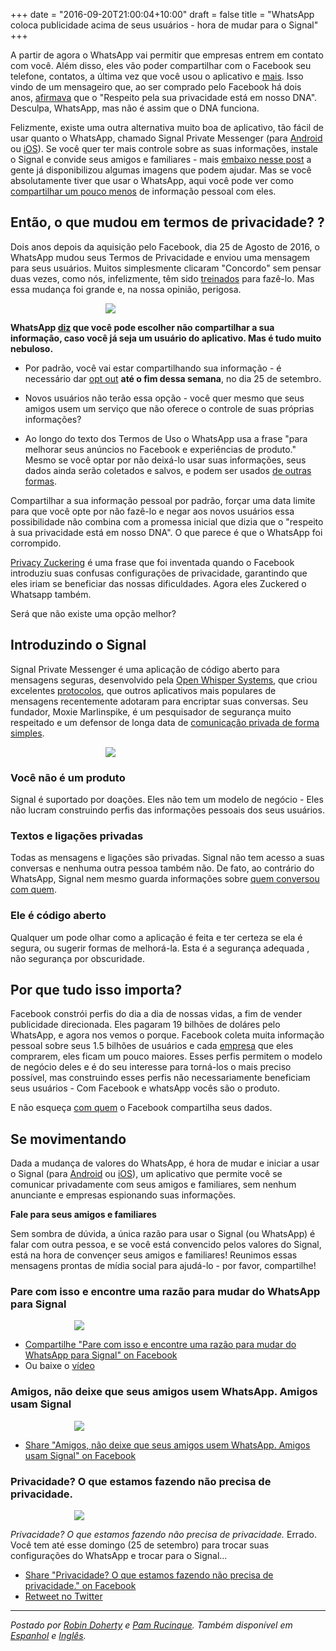 +++
date = "2016-09-20T21:00:04+10:00"
draft = false
title = "WhatsApp coloca publicidade acima de seus usuários - hora de mudar para o Signal"
+++

A partir de agora o WhatsApp vai permitir que empresas entrem em contato com você. Além disso, eles vão poder compartilhar com o Facebook seu telefone, contatos, a última vez que você usou o aplicativo e [mais](https://www.whatsapp.com/legal/#privacy-policy-information-we-collect). Isso vindo de um mensageiro que, ao ser comprado pelo Facebook há dois anos, [afirmava](https://blog.whatsapp.com/529/Setting-the-record-straight) que o "Respeito pela sua privacidade está em nosso DNA". Desculpa, WhatsApp, mas não é assim que o DNA funciona.

Felizmente, existe uma outra alternativa muito boa de aplicativo, tão fácil de usar quanto o WhatsApp, chamado Signal Private Messenger (para [Android](https://play.google.com/store/apps/details?id=org.thoughtcrime.securesms) ou [iOS](https://itunes.apple.com/us/app/signal-private-messenger/id874139669)). Se você quer ter mais controle sobre as suas informações, instale o Signal e convide seus amigos e familiares - mais [embaixo nesse post](#posters) a gente já disponibilizou algumas imagens que podem ajudar. Mas se você absolutamente tiver que usar o WhatsApp, aqui você pode ver como [compartilhar um pouco menos](https://medium.com/@thegrugq/operational-whatsapp-on-ios-ce9a4231a034#.8hw8ec6ob) de informação pessoal com eles.


## Então, o que mudou em termos de privacidade? ?

Dois anos depois da aquisição pelo Facebook, dia 25 de Agosto de 2016, o WhatsApp mudou seus Termos de Privacidade e enviou uma mensagem para seus usuários. Muitos simplesmente clicaram "Concordo" sem pensar duas vezes, como nós, infelizmente, têm sido [treinados](http://darkpatterns.org/) para fazê-lo. Mas essa mudança foi grande e, na nossa opinião, perigosa.

<img src="/images/whatsapp.png" style="max-width:200px; margin-left:auto; margin-right:auto; display:block;" />

**WhatsApp [diz](https://www.whatsapp.com/faq/en/general/28030011) que você pode escolher não compartilhar a sua informação, caso você já seja um usuário do aplicativo. Mas é tudo muito nebuloso.**

* Por padrão, você vai estar compartilhando sua informação - é necessário dar [opt out](https://www.whatsapp.com/faq/general/26000016) **até o fim dessa semana**, no dia 25 de setembro.


* Novos usuários não terão essa opção - você quer mesmo que seus amigos usem um serviço que não oferece o controle de suas próprias informações?

* Ao longo do texto dos Termos de Uso o WhatsApp usa a frase "para melhorar seus anúncios no Facebook e experiências de produto." Mesmo se você optar por não deixá-lo usar suas informações, seus dados ainda serão coletados e salvos, e podem ser usados [de outras formas](https://www.whatsapp.com/faq/en/general/28030011).

Compartilhar a sua informação pessoal por padrão, forçar uma data limite para que você opte por não fazê-lo e negar aos novos usuários essa possibilidade não combina com a promessa inicial que dizia que o "respeito à sua privacidade está em nosso DNA". O que parece é que o WhatsApp foi corrompido.

[Privacy Zuckering](http://darkpatterns.org/facebook-com-august-2010/) é uma frase que foi inventada quando o Facebook introduziu suas confusas configurações de privacidade, garantindo que eles iriam se beneficiar das nossas dificuldades. Agora eles Zuckered o Whatsapp também.

Será que não existe uma opção melhor?

## Introduzindo o Signal

Signal Private Messenger é uma aplicação de código aberto para mensagens seguras, desenvolvido pela [Open Whisper Systems](https://en.wikipedia.org/wiki/Open_Whisper_Systems), que criou excelentes [protocolos](https://whispersystems.org/blog/advanced-ratcheting/), que outros aplicativos mais populares de mensagens recentemente adotaram para encriptar suas conversas. Seu fundador, Moxie Marlinspike, é um pesquisador de segurança muito respeitado e um defensor de longa data de [comunicação privada de forma simples](https://vimeo.com/124887048).

<img src="/images/signal.png" style="max-width:200px; margin-left:auto; margin-right:auto; display:block;" />

### Você não é um produto

Signal é suportado por doações. Eles não tem um modelo de negócio - Eles não lucram construindo perfis das informações pessoais dos seus usuários.

### Textos e ligações privadas

Todas as mensagens e ligações são privadas. Signal não tem acesso a suas conversas e nenhuma outra pessoa também não. De fato, ao contrário do WhatsApp, Signal nem mesmo guarda informações sobre [quem conversou com quem](https://en.wikipedia.org/wiki/Signal_(software)#Metadata).

### Ele é código aberto

Qualquer um pode olhar como a aplicação é feita e ter certeza se ela é segura, ou sugerir formas de melhorá-la. Esta é a segurança adequada , não segurança por obscuridade.

## Por que tudo isso importa?

Facebook constrói perfis do dia a dia de nossas vidas, a fim de vender publicidade direcionada. Eles pagaram 19 bilhões de doláres pelo WhatsApp, e agora nos vemos o porque. Facebook coleta muita informação pessoal sobre seus 1.5 bilhões de usuários e cada [empresa](https://www.facebook.com/help/111814505650678) que eles comprarem, eles ficam um pouco maiores. Esses perfis permitem o modelo de negócio deles e é do seu interesse para torná-los o mais preciso possível, mas construindo esses perfis não necessariamente beneficiam seus usuários - Com Facebook e whatsApp vocês são o produto.

E não esqueça [com quem](https://en.wikipedia.org/wiki/PRISM_(surveillance_program)) o Facebook compartilha seus dados.

## Se movimentando

Dada a mudança de valores do WhatsApp, é hora de mudar e iniciar a usar o Signal (para [Android](https://play.google.com/store/apps/details?id=org.thoughtcrime.securesms) ou [iOS](https://itunes.apple.com/us/app/signal-private-messenger/id874139669)), um aplicativo que permite você se comunicar privadamente com seus amigos e familiares, sem nenhum anunciante e empresas espionando suas informações.

<a name="posters"></a>

**Fale para seus amigos e familiares**

Sem sombra de dúvida, a única razão para usar o Signal (ou WhatsApp) é falar com outra pessoa, e se você está convencido pelos valores do Signal, está na hora de convençer seus amigos e familiares! Reunimos essas mensagens prontas de mídia social para ajudá-lo - por favor, compartilhe!

<div class="hr"></div>

### Pare com isso e encontre uma razão para mudar do WhatsApp para Signal
<img src="/images/whatsapp-signal-reasons.gif"  style="max-width:300px; margin-left:auto; margin-right:auto; display:block;"/>

 * [Compartilhe "Pare com isso e encontre uma razão para mudar do WhatsApp para Signal" on Facebook](https://www.facebook.com/hackforprivacy/videos/1595747707397459/)
 * Ou baixe o [vídeo](/videos/whatsapp-signal-reasons.mp4)

<div class="hr"></div>

### Amigos, não deixe que seus amigos usem WhatsApp. Amigos usam Signal
<img src="/images/pt/whatsapp-friends.png"  style="max-width:300px; margin-left:auto; margin-right:auto; display:block;"/>

 * [Share "Amigos, não deixe que seus amigos usem WhatsApp. Amigos usam Signal" on Facebook](https://www.facebook.com/hackforprivacy/photos/a.1595722034066693.1073741828.1507988156173415/1595955214043375/?type=3)

<div class="hr"></div>

### Privacidade? O que estamos fazendo não precisa de privacidade.
<img src="/images/whatsapp-back-to-the-future.jpg"  style="max-width:300px; margin-left:auto; margin-right:auto; display:block;"/>

*Privacidade? O que estamos fazendo não precisa de privacidade.* Errado. Você tem até esse domingo (25 de  setembro) para trocar suas configurações do WhatsApp e trocar para o Signal...

 * [Share "Privacidade? O que estamos fazendo não precisa de privacidade." on Facebook](https://www.facebook.com/hackforprivacy/photos/a.1595722034066693.1073741828.1507988156173415/1595721904066706/?type=3&permPage=1)
 * [Retweet no Twitter](https://twitter.com/hackforprivacy/status/778219464726761472)

-----

*Postado por [Robin Doherty](https://robindoherty.com) e [Pam Rucinque](https://twitter.com/pamrucinque). Também disponível em [Espanhol](/es/whatsapp.html) e [Inglês](/post/whatsapp.html).*

<!-- Twitter Card data -->
<meta name="twitter:card" content="summary">
<meta name="twitter:site" content="@hackforprivacy">
<meta name="twitter:title" content="WhatsApp puts advertisers first, users second -- time to switch to Signal">
<meta name="twitter:description" content="WhatsApp will now allow businesses to contact you, and they’ll share your phone number, your contacts, the last time you used the app, and more, with their parent company -- Facebook.">
<meta name="twitter:creator" content="@hackforprivacy">
<meta name="twitter:image" content="http://hackforprivacy.org/images/whatsapp.png">

<!-- Open Graph data -->
<meta property="og:title" content="WhatsApp puts advertisers first, users second -- time to switch to Signal" />
<meta property="og:type" content="article" />
<meta property="og:url" content="https://hackforprivacy.org/post/whatsapp.html" />
<meta property="og:image" content="http://hackforprivacy.org/images/whatsapp.png" />
<meta property="og:description" content="WhatsApp will now allow businesses to contact you, and they’ll share your phone number, your contacts, the last time you used the app, and more, with their parent company -- Facebook." />
<meta property="og:site_name" content="Hack for Privacy" />
